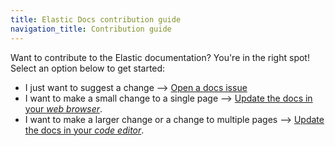```yaml
---
title: Elastic Docs contribution guide
navigation_title: Contribution guide
---
```


Want to contribute to the Elastic documentation? You're in the right spot! Select an option below to get started:

* I just want to suggest a change --> [Open a docs issue](https://github.com/elastic/docs-content/issues/new?template=internal-request.yaml)
* I want to make a small change to a single page --> [Update the docs in your _web browser_](change-browser.md).
* I want to make a larger change or a change to multiple pages --> [Update the docs in your _code editor_](change-local.md).
